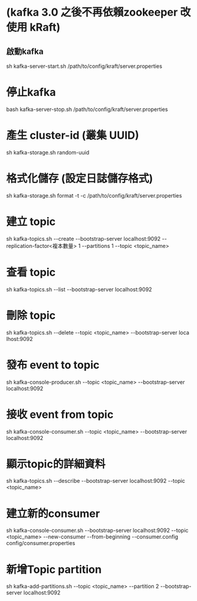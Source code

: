 # (kafka 3.0 之後不再依賴zookeeper 改使用 kRaft)
## 啟動kafka
sh kafka-server-start.sh /path/to/config/kraft/server.properties

# 停止kafka
bash kafka-server-stop.sh /path/to/config/kraft/server.properties

# 產生 cluster-id (叢集 UUID)
sh kafka-storage.sh random-uuid

# 格式化儲存 (設定日誌儲存格式)
sh kafka-storage.sh format -t <cluster-id> -c /path/to/config/kraft/server.properties

# 建立 topic
sh kafka-topics.sh --create --bootstrap-server localhost:9092 --replication-factor<複本數量> 1 --partitions 1 --topic <topic_name>

# 查看 topic
sh kafka-topics.sh --list --bootstrap-server localhost:9092

# 刪除 topic
sh kafka-topics.sh --delete --topic <topic_name> --bootstrap-server loca
lhost:9092

# 發布 event to topic
sh kafka-console-producer.sh --topic <topic_name> --bootstrap-server localhost:9092

# 接收 event from topic
sh kafka-console-consumer.sh --topic <topic_name> --bootstrap-server localhost:9092

# 顯示topic的詳細資料
sh kafka-topics.sh --describe --bootstrap-server localhost:9092 --topic <topic_name>

# 建立新的consumer
sh kafka-console-consumer.sh --bootstrap-server localhost:9092 --topic <topic_name> --new-consumer --from-beginning --consumer.config config/consumer.properties

# 新增Topic partition
sh kafka-add-partitions.sh --topic <topic_name> --partition 2 --bootstrap-server localhost:9092
